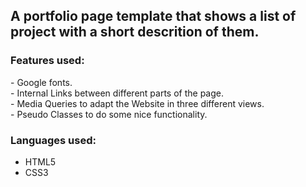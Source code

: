 <H2> A portfolio page template that shows a list of project with a short descrition of them. </h2>

<h3> Features used: </h3>
- Google fonts. <br>
- Internal Links between different parts of the page. <br>
- Media Queries to adapt the Website in three different views. <br>
- Pseudo Classes to do some nice functionality. <br>

<h3> Languages used: </h3>
<ul>
  <li> HTML5 </li>
  <li> CSS3 </li>
</ul>
